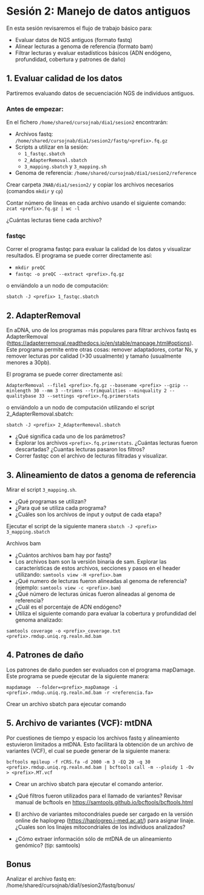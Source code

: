 # Sesión 2: Manejo de datos antiguos

En esta sesión revisaremos el flujo de trabajo básico para:
- Evaluar datos de NGS antiguos (formato fastq)
- Alinear lecturas a genoma de referencia (formato bam)
- Filtrar lecturas y evaluar estadísticos básicos (ADN endógeno, profundidad, cobertura y patrones de daño)

## 1. Evaluar calidad de los datos
Partiremos evaluando datos de secuenciación NGS de individuos antiguos.

### Antes de empezar:

En el fichero `/home/shared/cursojnab/dia1/sesion2` encontrarán:
- Archivos fastq: `/home/shared/cursojnab/dia1/sesion2/fastq/<prefix>.fq.gz`
- Scripts a utilizar en la sesión:
  - `1_fastqc.sbatch`
  - `2_AdapterRemoval.sbatch`
  - `3_mapping.sbatch` y `3_mapping.sh`
- Genoma de referencia: `/home/shared/cursojnab/dia1/sesion2/reference`

Crear carpeta `JNAB/dia1/sesion2/` y copiar los archivos necesarios (comandos `mkdir` y `cp`)

Contar número de líneas en cada archivo usando el siguiente comando:
  `zcat <prefix>.fq.gz | wc -l`

¿Cuántas lecturas tiene cada archivo?

### fastqc
Correr el programa fastqc para evaluar la calidad de los datos y visualizar resultados. El programa se puede correr directamente así:
  - `mkdir preQC`
  - `fastqc -o preQC --extract <prefix>.fq.gz`

o enviándolo a un nodo de computación:

  `sbatch -J <prefix> 1_fastqc.sbatch`

## 2. AdapterRemoval
En aDNA, uno de los programas más populares para filtrar archivos fastq es AdapterRemoval (https://adapterremoval.readthedocs.io/en/stable/manpage.html#options). Este programa permite entre otras cosas: remover adaptadores, cortar Ns, y remover lecturas por calidad (>30 usualmente) y tamaño (usualmente menores a 30pb).

El programa se puede correr directamente así:

`AdapterRemoval --file1 <prefix>.fq.gz --basename <prefix> --gzip --minlength 30 --mm 3 --trimns --trimqualities --minquality 2 --qualitybase 33 --settings <prefix>.fq.primerstats`

o enviándolo a un nodo de computación utilizando el script 2_AdapterRemoval.sbatch:

  `sbatch -J <prefix> 2_AdapterRemoval.sbatch`

- ¿Qué significa cada uno de los parámetros?
- Explorar los archivos `<prefix>.fq.primerstats`. ¿Cuántas lecturas fueron descartadas? ¿Cuantas lecturas pasaron los filtros?
- Correr fastqc con el archivo de lecturas filtradas y visualizar.

## 3. Alineamiento de datos a genoma de referencia

Mirar el script `3_mapping.sh`.

- ¿Qué programas se utilizan?
- ¿Para qué se utiliza cada programa?
- ¿Cuáles son los archivos de input y output de cada etapa?

Ejecutar el script de la siguiente manera
  `sbatch -J <prefix> 3_mapping.sbatch`

Archivos bam
- ¿Cuántos archivos bam hay por fastq?
- Los archivos bam son la versión binaria de sam. Explorar las características de estos archivos, secciones y pasos en el header utilizando:
  `samtools view -H <prefix>.bam`
- ¿Qué numero de lecturas fueron alineadas al genoma de referencia? (ejemplo: `samtools view -c <prefix>.bam`)
- ¿Qué número de lecturas únicas fueron alineadas al genoma de referencia?
- ¿Cuál es el porcentaje de ADN endógeno?
- Utiliza el siguiente comando para evaluar la cobertura y profundidad del genoma analizado:

`samtools coverage -o <prefix>_coverage.txt <prefix>.rmdup.uniq.rg.realn.md.bam`


## 4. Patrones de daño
Los patrones de daño pueden ser evaluados con el programa mapDamage. Este programa se puede ejecutar de la siguiente manera:

`mapdamage  --folder=<prefix>_mapDamage -i <prefix>.rmdup.uniq.rg.realn.md.bam -r <referencia.fa>`

Crear un archivo sbatch para ejecutar comando

## 5. Archivo de variantes (VCF): mtDNA
Por cuestiones de tiempo y espacio los archivos fastq y alineamiento estuvieron limitados a mtDNA. Esto facilitará la obtención de un archivo de variantes (VCF), el cual se puede generar de la siguiente manera:  

`bcftools mpileup -f rCRS.fa -d 2000 -m 3 -EQ 20 -q 30 <prefix>.rmdup.uniq.rg.realn.md.bam | bcftools call -m --ploidy 1 -Ov > <prefix>.MT.vcf`

- Crear un archivo sbatch para ejecutar el comando anterior. 

- ¿Qué filtros fueron utilizados para el llamado de variantes? Revisar manual de bcftools en https://samtools.github.io/bcftools/bcftools.html

- El archivo de variantes mitocondriales puede ser cargado en la versión online de haplogrep (https://haplogrep.i-med.ac.at/) para asignar linaje. ¿Cuales son los linajes mitocondriales de los individuos analizados?

- ¿Cómo extraer información sólo de mtDNA de un alineamiento genómico? (tip: samtools)

## Bonus
Analizar el archivo fastq en: /home/shared/cursojnab/dia1/sesion2/fastq/bonus/
